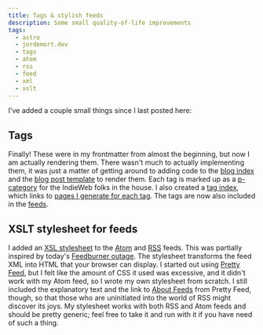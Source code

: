 ```yaml
---
title: Tags & stylish feeds
description: Some small quality-of-life improvements
tags:
  - astro
  - jordemort.dev
  - tags
  - atom
  - rss
  - feed
  - xml
  - xslt
---
```


I've added a couple small things since I last posted here:

## Tags

Finally!
These were in my frontmatter from almost the beginning, but now I am actually rendering them.
There wasn't much to actually implementing them, it was just a matter of getting around to adding code to the [blog index](https://github.com/jordemort/jordemort.github.io/blob/main/src/pages/blog.astro) and the [blog post template](https://github.com/jordemort/jordemort.github.io/blob/main/src/layouts/BlogPost.astro) to render them.
Each tag is marked up as a [p-category](https://indieweb.org/tags) for the IndieWeb folks in the house.
I also created a [tag index](https://github.com/jordemort/jordemort.github.io/blob/main/src/pages/tags/index.astro), which links to [pages I generate for each tag](https://github.com/jordemort/jordemort.github.io/blob/main/src/pages/tags/%5B...tag%5D.astro).
The tags are now also included in the [feeds](https://github.com/jordemort/jordemort.github.io/blob/main/src/utils/makeFeed.ts).

## XSLT stylesheet for feeds

I added an [XSL stylesheet](https://github.com/jordemort/jordemort.github.io/blob/main/public/feed.xsl) to the [Atom](/atom.xml) and [RSS](/rss.xml) feeds.
This was partially inspired by today's [Feedburner outage](https://news.ycombinator.com/item?id=32876954).
The stylesheet transforms the feed XML into HTML that your browser can display.
I started out using [Pretty Feed](https://github.com/genmon/aboutfeeds/blob/main/tools/pretty-feed-v3.xsl), but I felt like the amount of CSS it used was excessive, and it didn't work with my Atom feed, so I wrote my own stylesheet from scratch.
I still included the explanatory text and the link to [About Feeds](https://aboutfeeds.com/) from Pretty Feed, though, so that those who are uninitiated into the world of RSS might discover its joys.
My stylesheet works with both RSS and Atom feeds and should be pretty generic; feel free to take it and run with it if you have need of such a thing.
